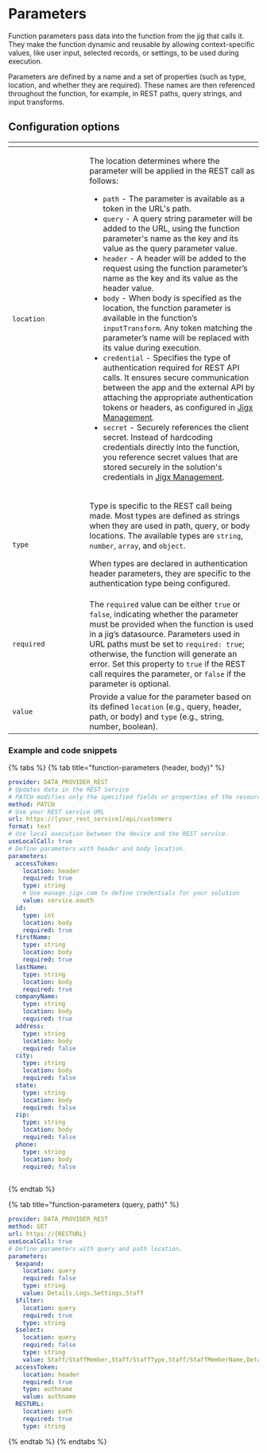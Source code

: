 # Parameters

Function parameters pass data into the function from the jig that calls it. They make the function dynamic and reusable by allowing context-specific values, like user input, selected records, or settings, to be used during execution.

Parameters are defined by a name and a set of properties (such as type, location, and whether they are required). These names are then referenced throughout the function, for example, in REST paths, query strings, and input transforms.

## Configuration options

<table><thead><tr><th width="139.3515625"></th><th></th></tr></thead><tbody><tr><td><code>location</code></td><td><p>The location determines where the parameter will be applied in the REST call as follows:</p><ul><li><code>path</code> - The parameter is available as a token in the URL's path.</li><li><code>query</code> - A query string parameter will be added to the URL, using the function parameter's name as the key and its value as the query parameter value.</li><li><code>header</code> - A header will be added to the request using the function parameter’s name as the key and its value as the header value.</li><li><code>body</code> - When body is specified as the location, the function parameter is available in the function’s <code>inputTransform</code>. Any token matching the parameter’s name will be replaced with its value during execution.</li><li><code>credential</code> - Specifies the type of authentication required for REST API calls. It ensures secure communication between the app and the external API by attaching the appropriate authentication tokens or headers, as configured in <a href="../../../../../administration/solutions/credentials.md">Jigx Management</a>.</li><li><code>secret</code> - Securely references the client secret. Instead of hardcoding credentials directly into the function, you reference secret values that are stored securely in the solution's credentials in <a href="../../../../../administration/solutions/credentials.md#adding-credentials">Jigx Management</a>.</li></ul></td></tr><tr><td><code>type</code></td><td><p>Type is specific to the REST call being made. Most types are defined as strings when they are used in path, query, or body locations. The available types are <code>string</code>, <code>number</code>, <code>array</code>, and <code>object</code>.</p><p>When types are declared in authentication header parameters, they are specific to the authentication type being configured.</p></td></tr><tr><td><code>required</code></td><td>The <code>required</code> value can be either <code>true</code> or <code>false</code>, indicating whether the parameter must be provided when the function is used in a jig’s datasource. Parameters used in URL paths must be set to <code>required: true</code>; otherwise, the function will generate an error. Set this property to <code>true</code> if the REST call requires the parameter, or <code>false</code> if the parameter is optional.</td></tr><tr><td><code>value</code></td><td>Provide a value for the parameter based on its defined <code>location</code> (e.g., query, header, path, or body) and <code>type</code> (e.g., string, number, boolean).</td></tr></tbody></table>

### Example and code snippets

{% tabs %}
{% tab title="function-parameters (header, body)" %}
```yaml
provider: DATA_PROVIDER_REST
# Updates data in the REST Service 
# PATCH modifies only the specified fields or properties of the resource.
method: PATCH 
# Use your REST service URL
url: https://[your_rest_service]/api/customers  
format: text
# Use local execution between the device and the REST service.
useLocalCall: true 
# Define parameters with header and body location.
parameters:
  accessToken:
    location: header
    required: true
    type: string
    # Use manage.jigx.com to define credentials for your solution
    value: service.oauth 
  id:
    type: int
    location: body
    required: true
  firstName:
    type: string
    location: body
    required: true
  lastName:
    type: string
    location: body
    required: true
  companyName:
    type: string
    location: body
    required: true
  address:
    type: string
    location: body
    required: false
  city:
    type: string
    location: body
    required: false
  state:
    type: string
    location: body
    required: false
  zip:
    type: string
    location: body
    required: false
  phone:
    type: string
    location: body
    required: false
 
```
{% endtab %}

{% tab title="function-parameters (query, path)" %}
```yaml
provider: DATA_PROVIDER_REST
method: GET
url: https://{RESTURL}
useLocalCall: true
# Define parameters with query and path location.
parameters:
  $expand:
    location: query
    required: false
    type: string
    value: Details,Logs,Settings,Staff
  $filter:
    location: query
    required: true
    type: string
  $select:
    location: query
    required: false
    type: string
    value: Staff/StaffMember,Staff/StaffType,Staff/StaffMemberName,Details
  accessToken:
    location: header
    required: true
    type: authname
    value: authname
  RESTURL:
    location: path
    required: true
    type: string
```
{% endtab %}
{% endtabs %}
